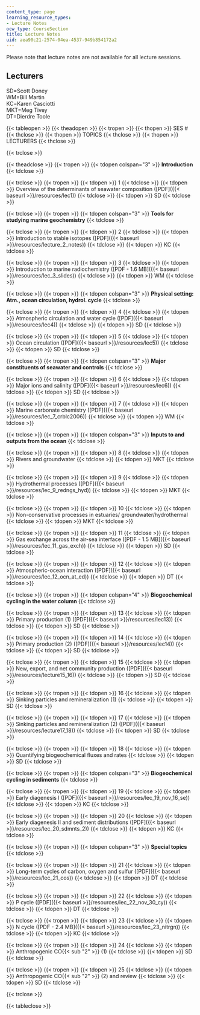 ```yaml
---
content_type: page
learning_resource_types:
- Lecture Notes
ocw_type: CourseSection
title: Lecture Notes
uid: aea90c21-2574-04ea-4537-949b854172a2
---
```


Please note that lecture notes are not available for all lecture sessions.

Lecturers
---------

SD=Scott Doney  
WM=Bill Martin  
KC=Karen Casciotti  
MKT=Meg Tivey  
DT=Dierdre Toole

{{< tableopen >}}
{{< theadopen >}}
{{< tropen >}}
{{< thopen >}}
SES #
{{< thclose >}}
{{< thopen >}}
TOPICS
{{< thclose >}}
{{< thopen >}}
LECTURERS
{{< thclose >}}

{{< trclose >}}

{{< theadclose >}}
{{< tropen >}}
{{< tdopen colspan="3" >}}
**Introduction**
{{< tdclose >}}

{{< trclose >}}
{{< tropen >}}
{{< tdopen >}}
1
{{< tdclose >}}
{{< tdopen >}}
Overview of the determinants of seawater composition ([PDF]({{< baseurl >}}/resources/lec1))
{{< tdclose >}}
{{< tdopen >}}
SD
{{< tdclose >}}

{{< trclose >}}
{{< tropen >}}
{{< tdopen colspan="3" >}}
**Tools for studying marine geochemistry**
{{< tdclose >}}

{{< trclose >}}
{{< tropen >}}
{{< tdopen >}}
2
{{< tdclose >}}
{{< tdopen >}}
Introduction to stable isotopes ([PDF]({{< baseurl >}}/resources/lecture_2_notes))
{{< tdclose >}}
{{< tdopen >}}
KC
{{< tdclose >}}

{{< trclose >}}
{{< tropen >}}
{{< tdopen >}}
3
{{< tdclose >}}
{{< tdopen >}}
Introduction to marine radiochemistry ([PDF - 1.6 MB]({{< baseurl >}}/resources/lec_3_slides))
{{< tdclose >}}
{{< tdopen >}}
WM
{{< tdclose >}}

{{< trclose >}}
{{< tropen >}}
{{< tdopen colspan="3" >}}
**Physical setting: Atm., ocean circulation, hydrol. cycle**
{{< tdclose >}}

{{< trclose >}}
{{< tropen >}}
{{< tdopen >}}
4
{{< tdclose >}}
{{< tdopen >}}
Atmospheric circulation and water cycle ([PDF]({{< baseurl >}}/resources/lec4))
{{< tdclose >}}
{{< tdopen >}}
SD
{{< tdclose >}}

{{< trclose >}}
{{< tropen >}}
{{< tdopen >}}
5
{{< tdclose >}}
{{< tdopen >}}
Ocean circulation ([PDF]({{< baseurl >}}/resources/lec5))
{{< tdclose >}}
{{< tdopen >}}
SD
{{< tdclose >}}

{{< trclose >}}
{{< tropen >}}
{{< tdopen colspan="3" >}}
**Major constituents of seawater and controls**
{{< tdclose >}}

{{< trclose >}}
{{< tropen >}}
{{< tdopen >}}
6
{{< tdclose >}}
{{< tdopen >}}
Major ions and salinity ([PDF]({{< baseurl >}}/resources/lec6))
{{< tdclose >}}
{{< tdopen >}}
SD
{{< tdclose >}}

{{< trclose >}}
{{< tropen >}}
{{< tdopen >}}
7
{{< tdclose >}}
{{< tdopen >}}
Marine carbonate chemistry ([PDF]({{< baseurl >}}/resources/lec_7_crblc2006))
{{< tdclose >}}
{{< tdopen >}}
WM
{{< tdclose >}}

{{< trclose >}}
{{< tropen >}}
{{< tdopen colspan="3" >}}
**Inputs to and outputs from the ocean**
{{< tdclose >}}

{{< trclose >}}
{{< tropen >}}
{{< tdopen >}}
8
{{< tdclose >}}
{{< tdopen >}}
Rivers and groundwater
{{< tdclose >}}
{{< tdopen >}}
MKT
{{< tdclose >}}

{{< trclose >}}
{{< tropen >}}
{{< tdopen >}}
9
{{< tdclose >}}
{{< tdopen >}}
Hydrothermal processes ([PDF]({{< baseurl >}}/resources/lec_9_redngs_hyd))
{{< tdclose >}}
{{< tdopen >}}
MKT
{{< tdclose >}}

{{< trclose >}}
{{< tropen >}}
{{< tdopen >}}
10
{{< tdclose >}}
{{< tdopen >}}
Non-conservative processes in estuaries/ groundwater/hydrothermal
{{< tdclose >}}
{{< tdopen >}}
MKT
{{< tdclose >}}

{{< trclose >}}
{{< tropen >}}
{{< tdopen >}}
11
{{< tdclose >}}
{{< tdopen >}}
Gas exchange across the air-sea interface ([PDF - 1.5 MB]({{< baseurl >}}/resources/lec_11_gas_exch))
{{< tdclose >}}
{{< tdopen >}}
SD
{{< tdclose >}}

{{< trclose >}}
{{< tropen >}}
{{< tdopen >}}
12
{{< tdclose >}}
{{< tdopen >}}
Atmospheric-ocean interaction ([PDF]({{< baseurl >}}/resources/lec_12_ocn_at_ed))
{{< tdclose >}}
{{< tdopen >}}
DT
{{< tdclose >}}

{{< trclose >}}
{{< tropen >}}
{{< tdopen colspan="4" >}}
**Biogeochemical cycling in the water column**
{{< tdclose >}}

{{< trclose >}}
{{< tropen >}}
{{< tdopen >}}
13
{{< tdclose >}}
{{< tdopen >}}
Primary production (1) ([PDF]({{< baseurl >}}/resources/lec13))
{{< tdclose >}}
{{< tdopen >}}
SD
{{< tdclose >}}

{{< trclose >}}
{{< tropen >}}
{{< tdopen >}}
14
{{< tdclose >}}
{{< tdopen >}}
Primary production (2) ([PDF]({{< baseurl >}}/resources/lec14))
{{< tdclose >}}
{{< tdopen >}}
SD
{{< tdclose >}}

{{< trclose >}}
{{< tropen >}}
{{< tdopen >}}
15
{{< tdclose >}}
{{< tdopen >}}
New, export, and net community production ([PDF]({{< baseurl >}}/resources/lecture15_16))
{{< tdclose >}}
{{< tdopen >}}
SD
{{< tdclose >}}

{{< trclose >}}
{{< tropen >}}
{{< tdopen >}}
16
{{< tdclose >}}
{{< tdopen >}}
Sinking particles and remineralization (1)
{{< tdclose >}}
{{< tdopen >}}
SD
{{< tdclose >}}

{{< trclose >}}
{{< tropen >}}
{{< tdopen >}}
17
{{< tdclose >}}
{{< tdopen >}}
Sinking particles and remineralization (2) ([PDF]({{< baseurl >}}/resources/lecture17_18))
{{< tdclose >}}
{{< tdopen >}}
SD
{{< tdclose >}}

{{< trclose >}}
{{< tropen >}}
{{< tdopen >}}
18
{{< tdclose >}}
{{< tdopen >}}
Quantifying biogeochemical fluxes and rates
{{< tdclose >}}
{{< tdopen >}}
SD
{{< tdclose >}}

{{< trclose >}}
{{< tropen >}}
{{< tdopen colspan="3" >}}
**Biogeochemical cycling in sediments**
{{< tdclose >}}

{{< trclose >}}
{{< tropen >}}
{{< tdopen >}}
19
{{< tdclose >}}
{{< tdopen >}}
Early diagenesis I ([PDF]({{< baseurl >}}/resources/lec_19_nov_16_se))
{{< tdclose >}}
{{< tdopen >}}
KC
{{< tdclose >}}

{{< trclose >}}
{{< tropen >}}
{{< tdopen >}}
20
{{< tdclose >}}
{{< tdopen >}}
Early diagenesis II and sediment distributions ([PDF]({{< baseurl >}}/resources/lec_20_sdmnts_2))
{{< tdclose >}}
{{< tdopen >}}
KC
{{< tdclose >}}

{{< trclose >}}
{{< tropen >}}
{{< tdopen colspan="3" >}}
**Special topics**
{{< tdclose >}}

{{< trclose >}}
{{< tropen >}}
{{< tdopen >}}
21
{{< tdclose >}}
{{< tdopen >}}
Long-term cycles of carbon, oxygen and sulfur ([PDF]({{< baseurl >}}/resources/lec_21_cos))
{{< tdclose >}}
{{< tdopen >}}
DT
{{< tdclose >}}

{{< trclose >}}
{{< tropen >}}
{{< tdopen >}}
22
{{< tdclose >}}
{{< tdopen >}}
P cycle ([PDF]({{< baseurl >}}/resources/lec_22_nov_30_cy))
{{< tdclose >}}
{{< tdopen >}}
DT
{{< tdclose >}}

{{< trclose >}}
{{< tropen >}}
{{< tdopen >}}
23
{{< tdclose >}}
{{< tdopen >}}
N cycle ([PDF - 2.4 MB]({{< baseurl >}}/resources/lec_23_nitrgn))
{{< tdclose >}}
{{< tdopen >}}
KC
{{< tdclose >}}

{{< trclose >}}
{{< tropen >}}
{{< tdopen >}}
24
{{< tdclose >}}
{{< tdopen >}}
Anthropogenic CO{{< sub "2" >}} (1)
{{< tdclose >}}
{{< tdopen >}}
SD
{{< tdclose >}}

{{< trclose >}}
{{< tropen >}}
{{< tdopen >}}
25
{{< tdclose >}}
{{< tdopen >}}
Anthropogenic CO{{< sub "2" >}} (2) and review
{{< tdclose >}}
{{< tdopen >}}
SD
{{< tdclose >}}

{{< trclose >}}

{{< tableclose >}}